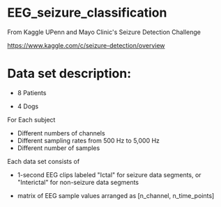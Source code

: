 # EEG_seizure_classification

From Kaggle UPenn and Mayo Clinic's Seizure Detection Challenge

https://www.kaggle.com/c/seizure-detection/overview



# Data set description: 

* 8 Patients

* 4 Dogs

For Each subject 
  * Different numbers of channels 
  * Different sampling rates from 500 Hz to 5,000 Hz
  * Different number of samples


Each data set consists of

  * 1-second EEG clips labeled "Ictal" for seizure data segments, or "Interictal" for non-seizure data segments

  * matrix of EEG sample values arranged  as [n_channel, n_time_points]
  
 
